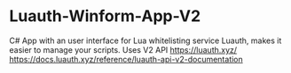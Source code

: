 # Luauth-Winform-App-V2
C# App with an user interface for Lua whitelisting service Luauth, makes it easier to manage your scripts. Uses V2 API
https://luauth.xyz/ https://docs.luauth.xyz/reference/luauth-api-v2-documentation
